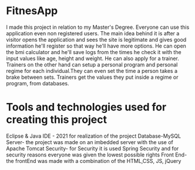 # FitnesApp
I made this project in relation to my Master's Degree. Everyone can use this application even non registered users. The main idea behind it is after a visitor opens the application and sees the site is legitimate and gives good information he'll register so that way he'll have more options. He can open the bmi calculator and he'll save logs from the times he check it with the  input values like age, height and weight. He can also apply for a trainer. Trainers on the other hand can setup a personal program and personal regime for each individual.They can even set the time a person takes a brake between sets. Trainers get the values they put inside a regime or program, from databases.
# Tools and technologies used for creating this project
Eclipse & Java IDE - 2021 for realization of the project
Database-MySQL
Server- the project was made on an imbedded server with the use of Apache Tomcat
Security- for Security it is used Spring Security and for security reasons everyone was given the lowest possible rights
Front End-the frontEnd was made with a combination of the HTML,CSS, JS, jQuery

